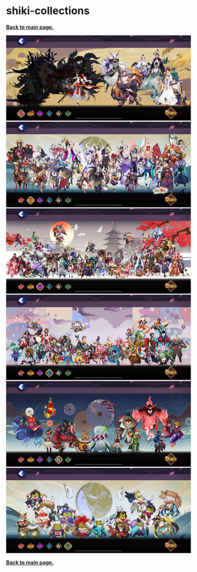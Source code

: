# shiki-collections

[**Back to main page.**](https://bluehatonmyoji.github.io/account-sale)

<p align='center'>
<img src='images/collection/SP.PNG'><br>
<img src='images/collection/SSR.PNG'><br>
<img src='images/collection/SR.PNG'><br>
<img src='images/collection/R.PNG'><br>
<img src='images/collection/N.PNG'><br>
<img src='images/collection/SSN.PNG'><br>
</p>

[**Back to main page.**](https://bluehatonmyoji.github.io/account-sale)